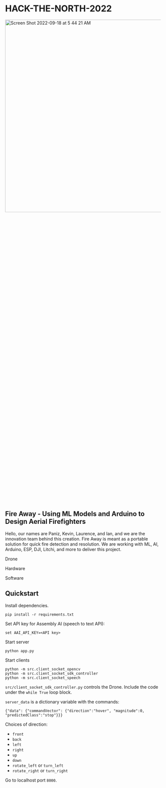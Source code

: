 # HACK-THE-NORTH-2022

<img width="1491" height="40%" alt="Screen Shot 2022-09-18 at 5 44 21 AM" src="https://user-images.githubusercontent.com/90856064/190896042-bf9b068d-3bce-45ef-94d4-a443fd22204b.png">


## Fire Away - Using ML Models and Arduino to Design Aerial Firefighters

Hello, our names are Paniz, Kevin, Laurence, and Ian, and we are the innovation team behind this creation. Fire Away is meant as a portable solution for quick fire detection and resolution. We are working with ML, AI, Arduino, ESP, DJI, Litchi, and more to deliver this project.

Drone

Hardware

Software

## Quickstart

Install dependencies.

```
pip install -r requirements.txt
```

Set API key for Assembly AI (speech to text API):
```
set AAI_API_KEY=<API key>
```

Start server

```
python app.py
```

Start clients
```
python -m src.client_socket_opencv
python -m src.client_socket_sdk_controller
python -m src.client_socket_speech
```

`src/client_socket_sdk_controller.py` controls the Drone. Include the code under the `while True` loop block.

`server_data` is a dictionary variable with the commands:
```
{"data": {"commandVector": {"direction":"hover", "magnitude":0, "predictedClass":"stop"}}}
```

Choices of direction:

* `front`
* `back`
* `left`
* `right`
* `up`
* `down`
* `rotate_left` or `turn_left`
* `rotate_right` or `turn_right`

Go to localhost port `8000`.
